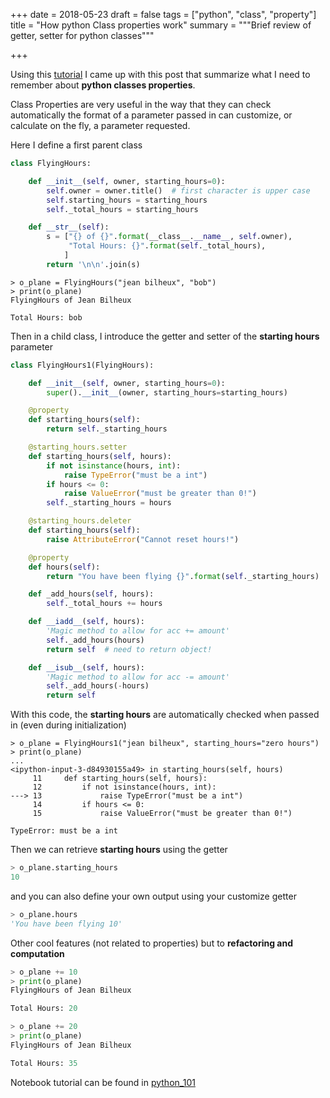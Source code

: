 +++
date = 2018-05-23
draft = false
tags = ["python", "class", "property"]
title = "How python Class properties work"
summary = """Brief review of getter, setter for python classes"""

+++

Using this [tutorial](https://pybit.es/property-decorator.html) I came up with this post that summarize what I need
to remember about **python classes properties**.

Class Properties are very useful in the way that they can check automatically the format of a parameter passed in can
customize, or calculate on the fly, a parameter requested.

Here I define a first parent class


```python
class FlyingHours:

    def __init__(self, owner, starting_hours=0):
        self.owner = owner.title()  # first character is upper case
        self.starting_hours = starting_hours
        self._total_hours = starting_hours

    def __str__(self):
        s = ["{} of {}".format(__class__.__name__, self.owner),
             "Total Hours: {}".format(self._total_hours),
            ]
        return '\n\n'.join(s)
```

```
> o_plane = FlyingHours("jean bilheux", "bob")
> print(o_plane)
FlyingHours of Jean Bilheux

Total Hours: bob
```

Then in a child class, I introduce the getter and setter of the **starting hours** parameter

```python
class FlyingHours1(FlyingHours):

    def __init__(self, owner, starting_hours=0):
        super().__init__(owner, starting_hours=starting_hours)

    @property
    def starting_hours(self):
        return self._starting_hours

    @starting_hours.setter
    def starting_hours(self, hours):
        if not isinstance(hours, int):
            raise TypeError("must be a int")
        if hours <= 0:
            raise ValueError("must be greater than 0!")
        self._starting_hours = hours

    @starting_hours.deleter
    def starting_hours(self):
        raise AttributeError("Cannot reset hours!")

    @property
    def hours(self):
        return "You have been flying {}".format(self._starting_hours)

    def _add_hours(self, hours):
        self._total_hours += hours

    def __iadd__(self, hours):
        'Magic method to allow for acc += amount'
        self._add_hours(hours)
        return self  # need to return object!

    def __isub__(self, hours):
        'Magic method to allow for acc -= amount'
        self._add_hours(-hours)
        return self
```

With this code, the **starting hours** are automatically checked when passed in (even during initialization)

```
> o_plane = FlyingHours1("jean bilheux", starting_hours="zero hours")
> print(o_plane)
...
<ipython-input-3-d84930155a49> in starting_hours(self, hours)
     11     def starting_hours(self, hours):
     12         if not isinstance(hours, int):
---> 13             raise TypeError("must be a int")
     14         if hours <= 0:
     15             raise ValueError("must be greater than 0!")

TypeError: must be a int
```

Then we can retrieve **starting hours** using the getter

```python
> o_plane.starting_hours
10
```

and you can also define your own output using your customize getter
```python
> o_plane.hours
'You have been flying 10'
```

Other cool features (not related to properties) but to **refactoring and computation**

```python
> o_plane += 10
> print(o_plane)
FlyingHours of Jean Bilheux

Total Hours: 20

> o_plane += 20
> print(o_plane)
FlyingHours of Jean Bilheux

Total Hours: 35
```

Notebook tutorial can be found in [python_101](https://github.com/JeanBilheux/python_101/blob/master/python_thinking/properties_class.ipynb)